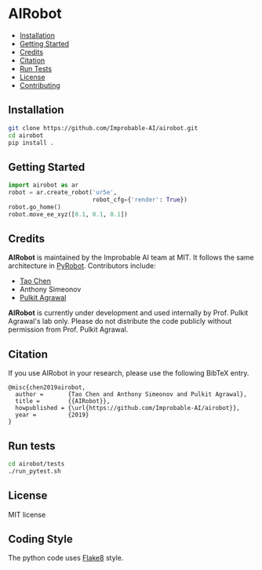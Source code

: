 # AIRobot

- [Installation](#installation)
- [Getting Started](#getting-started)
- [Credits](#credits)
- [Citation](#citation)
- [Run Tests](#run-tests)
- [License](#license)
- [Contributing](#coding-style)


## Installation
```bash
git clone https://github.com/Improbable-AI/airobot.git
cd airobot
pip install .
```

## Getting Started
```python
import airobot as ar
robot = ar.create_robot('ur5e',
                        robot_cfg={'render': True})
robot.go_home()
robot.move_ee_xyz([0.1, 0.1, 0.1])
```

## Credits
**AIRobot** is maintained by the Improbable AI team at MIT. It follows the same architecture in [PyRobot](https://pyrobot.org). Contributors include:
* [Tao Chen](https://taochenshh.github.io/)
* Anthony Simeonov
* [Pulkit Agrawal](https://www.linkedin.com/in/pulkit-agrawal-967a4218/)

**AIRobot** is currently under development and used internally by Prof. Pulkit Agrawal's lab only. Please do not distribute the code publicly without permission from Prof. Pulkit Agrawal.

## Citation

If you use AIRobot in your research, please use the following BibTeX entry.
```
@misc{chen2019airobot,
  author =       {Tao Chen and Anthony Simeonov and Pulkit Agrawal},
  title =        {{AIRobot}},
  howpublished = {\url{https://github.com/Improbable-AI/airobot}},
  year =         {2019}
}
```

## Run tests
```bash
cd airobot/tests
./run_pytest.sh
```

## License
MIT license

## Coding Style

The python code uses [Flake8](https://pypi.org/project/flake8/) style.




